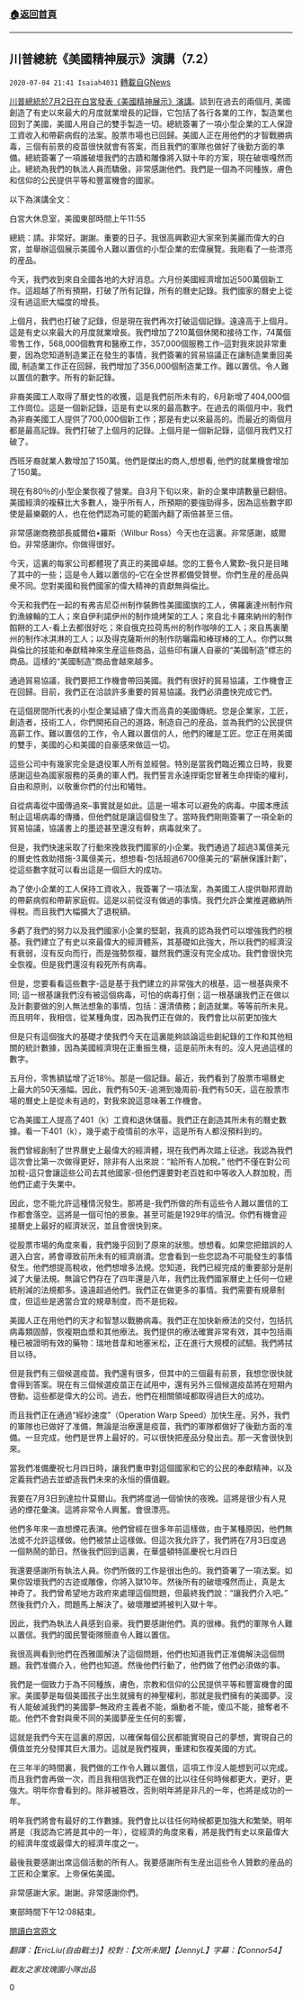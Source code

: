 ###  [:house:返回首頁](https://github.com/ourhimalayas/txt)
---

## 川普總統《美國精神展示》演講（7.2）
`2020-07-04 21:41 Isaiah4031` [轉載自GNews](https://gnews.org/zh-hant/254360/)

[川普總統於7月2日在白宮發表《美國精神展示》演講](https://www.youtube.com/watch?v=8dex41Qrnz4&amp;p=1&amp;pos=1)。談到在過去的兩個月, 美國創造了有史以來最大的月度就業增長的記錄，它包括了各行各業的工作，製造業也回到了美國，美國人用自己的雙手製造一切。總統簽署了一項小型企業的工人保證工資收入和帶薪病假的法案。股票市場也已回歸。美國人正在用他們的才智戰勝病毒，三個有前景的疫苗很快就會有答案，而且我們的軍隊也做好了後勤方面的準備。總統簽署了一項誰破壞我們的古蹟和雕像將入獄十年的方案，現在破壞嘎然而止。總統為我們的執法人員而驕傲，非常感謝他們。我們是一個為不同種族，膚色和信仰的公民提供平等和豐富機會的國家。

以下為演講全文：

白宮大休息室，美國東部時間上午11:55

總統：請。非常好。謝謝。重要的日子。我很高興歡迎大家來到美麗而偉大的白宮，並舉辦這個展示美國令人難以置信的小型企業的宏偉展覽。我剛看了一些漂亮的産品。

今天，我們收到來自全國各地的大好消息。六月份美國經濟增加近500萬個新工作。這超越了所有預期，打破了所有記錄，所有的曆史記錄。我們國家的曆史上從沒有過這麽大幅度的增長。

上個月，我們也打破了記錄，但是現在我們再次打破這個記錄。遠遠高于上個月。這是有史以來最大的月度就業增長。我們增加了210萬個休閑和接待工作，74萬個零售工作，568,000個教育和醫療工作，357,000個服務工作–這對我來說非常重要，因為您知道制造業正在發生的事情，我們簽署的貿易協議正在讓制造業重回美國, 制造業工作正在回歸，我們增加了356,000個制造業工作。難以置信。令人難以置信的數字。所有的新記錄。

非裔美國工人取得了曆史性的收獲，這是我們前所未有的，6月新增了404,000個工作崗位。這是一個新記錄，這是有史以來的最高數字。在過去的兩個月中，我們為非裔美國工人提供了700,000個新工作；那是有史以來最高的。而最近的兩個月都是最高記錄。我們打破了上個月的記錄。上個月是一個新記錄，這個月我們又打破了。

西班牙裔就業人數增加了150萬。他們是傑出的商人,想想看, 他們的就業機會增加了150萬。

現在有80％的小型企業恢複了營業。自3月下旬以來，新的企業申請數量已翻倍。美國經濟的複蘇比大多數人，幾乎所有人，所預期的要強勁得多，因為這些數字即使是最樂觀的人，也在他們認為可能的範圍內翻了兩倍甚至三倍。

非常感謝商務部長威爾伯•羅斯（Wilbur Ross）今天也在這裏。非常感謝，威爾伯。非常感謝你。你做得很好。

今天，這裏的每家公司都體現了真正的美國卓越。您的工藝令人驚歎–我只是目睹了其中的一些；這是令人難以置信的–它在全世界都備受贊譽。你們生産的産品與衆不同。您對美國和我們國家的偉大精神的貢獻無與倫比。

今天和我們在一起的有弗吉尼亞州制作裝飾性美國國旗的工人，佛羅裏達州制作飛釣漁線輪的工人；來自伊利諾伊州的制作燒烤架的工人；來自北卡羅來納州的制作餡餅的工人-看上去都很好吃；來自俄克拉荷馬州的制作咖啡的工人；來自馬裏蘭州的制作冰淇淋的工人；以及得克薩斯州的制作防曬霜和棒球棒的工人。你們以無與倫比的技能和奉獻精神來生産這些商品，這些印有讓人自豪的“美國制造”標志的商品。這樣的“美國制造”商品會越來越多。

通過貿易協議，我們要把工作機會帶回美國。我們有很好的貿易協議，工作機會正在回歸。目前，我們正在洽談許多重要的貿易協議。我們必須盡快完成它們。

在這個房間所代表的小型企業延續了偉大而高貴的美國傳統。您是企業家，工匠，創造者，技術工人，你們開拓自己的道路，制造自己的産品，並為我們的公民提供高薪工作。難以置信的工作，令人難以置信的人，他們的確是工匠。您正在用美國的雙手，美國的心和美國的自豪感來做這一切。

這些公司中有幾家完全是退役軍人所有並經營。特別是當我們臨近獨立日時，我要感謝這些為國家服務的英勇的軍人們。我們誓言永遠捍衛您冒著生命捍衛的權利，自由和原則，以敬重你們的付出和犧牲。

自從病毒從中國傳過來–事實就是如此。這是一場本可以避免的病毒。中國本應該制止這場病毒的傳播，但他們就是讓這個發生了。當時我們剛剛簽署了一項全新的貿易協議，協議書上的墨迹甚至還沒有幹，病毒就來了。

但是，我們快速采取了行動來挽救我們國家的小企業。我們通過了超過3萬億美元的曆史性救助措施-3萬億美元，想想看-包括超過6700億美元的“薪酬保護計劃”，從這些數字就可以看出這是一個巨大的成功。

為了使小企業的工人保持工資收入，我簽署了一項法案，為美國工人提供聯邦資助的帶薪病假和帶薪家庭假。這是以前從沒有做過的事情。我們允許企業推遲繳納所得稅。而且我們大幅擴大了退稅額。

多虧了我們的努力以及我們國家小企業的堅韌，我真的認為我們可以增強我們的根基。我們建立了有史以來最偉大的經濟體系，其基礎如此強大，所以我們的經濟沒有衰弱，沒有反向而行，而是強勢恢複，雖然我們還沒有完全成功。我們會很快完全恢複。但是我們還沒有殺死所有病毒。

但是，您要看看這些數字-這是基于我們建立的非常強大的根基，這一根基與衆不同; 這一根基讓我們沒有被這個病毒，可怕的病毒打倒；這一根基讓我們正在做以及計劃要做的別人無法想象的事情，包括：還清債務；創造就業。等等前所未見。而且明年，我相信，從某種角度，因為我們正在做的，我們會比以前更加強大

但是只有這個強大的基礎才使我們今天在這裏能夠談論這些創紀錄的工作和其他相關的統計數據，因為美國經濟現在正重振生機，這是前所未有的。沒人見過這樣的數字。

五月份，零售額猛增了近18％。那是一個記錄。最近，我們看到了股票市場曆史上最大的50天漲幅。因此，我們有50天-追溯到幾周前-我們有50天，這在股票市場的曆史上是從未有過的，對我來說這意味著工作機會。

它為美國工人提高了401（k）工資和退休儲蓄。我們正在創造其所未有的曆史數據。看一下401（k），幾乎處于疫情前的水平，這是所有人都沒預料到的。

我們曾經創制了世界曆史上最偉大的經濟體，現在我們再次踏上征途。我認為我們這次會比第一次做得更好，除非有人出來說：“給所有人加稅。” 他們不僅在對公司加稅-這只會讓這些公司去其他國家-但他們還要對老百姓和中等收入人群加稅，而他們正處于失業中。

因此，您不能允許這種情況發生。那將是-我們所做的所有這些令人難以置信的工作都會落空。這將是一個可怕的景象。甚至可能是1929年的情況。你們有機會迎接曆史上最好的經濟狀況，並且會很快到來。

從股票市場的角度來看，我們幾乎回到了原來的狀態。想想看。如果您把錯誤的人選入白宮，將會導致前所未有的經濟崩潰。您會看到一些您認為不可能發生的事情發生。他們想提高稅收，他們想增多法規。您知道，我們已經完成的重要部分是削減了大量法規。無論它們存在了四年還是八年，我們比我們國家曆史上任何一位總統削減的法規都多。遠遠超過他們。我們正在做更多的事情。我們需要有規章制度，但這些是適當合宜的規章制度，而不是扼殺。

美國人正在用他們的天才和智慧以戰勝病毒。我們正在加快新療法的交付，包括抗病毒類固醇，恢複期血漿和其他療法。我們提供的療法確實非常有效，其中包括兩種已被證明有效的藥物：瑞地昔韋和地塞米松，正在進行大規模的試驗。我們將拭目以待。

但是我們有三個候選疫苗。我們還有很多，但其中的三個最有前景，我想您很快就會得到答案。現在有三個候選疫苗正在試用中，還有另外三個候選疫苗將在短期內啓動。這些都是偉大的公司。過去，他們在相關領域都取得過巨大的成功。

而且我們正在通過“經紗速度”（Operation Warp Speed）加快生産。另外，我們的軍隊也已做好了准備，無論是治療還是疫苗，我們的軍隊都做好了後勤方面的准備。一旦完成，他們是世界上最好的，可以很快把産品分發出去。那一天會很快到來。

當我們准備慶祝七月四日時，讓我們重申對這個國家和它的公民的奉獻精神，以及定義我們過去並塑造我們未來的永恒的價值觀。

我要在7月3日到達拉什莫爾山。我們將度過一個愉快的夜晚。這將是很少有人見過的煙花彙演。這將非常令人興奮。會很漂亮。

他們多年來一直想煙花表演。他們曾經在很多年前這樣做，由于某種原因，他們無法或不允許這樣做。他們被禁止這樣做。但這次我允許了，我們將在7月3日度過一個熱鬧的節日。然後我們回到這裏，在華盛頓特區慶祝七月四日

我還要感謝所有執法人員。你們所做的工作是很出色的。我們簽署了一項法案。如果你毀壞我們的古迹或雕像，你將入獄10年。然後所有的破壞嘎然而止，真是太神奇了。我們曾希望地方政府來處理這個問題，但最終我們說：“讓我們介入吧。” 然後我們介入，問題馬上解決了。破壞雕塑將被判入獄十年。

因此，我們為執法人員感到自豪。我們要感謝他們。真的很棒。我們的軍隊令人難以置信。我們的國民警衛隊簡直令人難以置信。

我很高興看到他們在西雅圖解決了這個問題，他們也知道我們正准備解決這個問題。我們准備介入，他們也知道。然後他們行動了，他們做了他們必須做的事。

我們是一個致力于為不同種族，膚色，宗教和信仰的公民提供平等和豐富機會的國家。美國夢是每個美國孩子出生就擁有的神聖權利，那就是我們擁有的美國夢。沒有人能破滅我們的美國夢–無政府主義者不能，煽動者不能，傻瓜不能，搶奪者不能。他們不會對與衆不同的美國夢産生任何的影響，

這就是我們今天在這裏的原因，以確保每個公民都能實現自己的夢想，實現自己的價值並充分發揮其巨大潛力。這就是我們複興，重建和恢複美國的方式。

在三年半的時間裏，我們做的工作令人難以置信，這項工作沒人能想到可以完成。而且我們會再做一次，而且我相信我們正在做的比以往任何時候都更大，更好，更強大。明年你會看到的。除非被篡改，否則明年將是非凡的一年，也將是成功的一年。

明年我們將會有最好的工作數據。我們會比以往任何時候都更加強大和繁榮。明年將是（我認為它將是其中的一年），從經濟的角度來看，將是我們有史以來最偉大的經濟年度或最偉大的經濟年度之一。

最後我要感謝出席這個活動的所有人。我要感謝所有生産出這些令人贊歎的産品的工匠和企業家。上帝保佑美國。

非常感謝大家。謝謝。非常感謝你們。

東部時間下午12:08結束。

[閱讀白宮原文](https://www.youtube.com/watch?v=8dex41Qrnz4&amp;p=1&amp;pos=1)

*翻譯：【EricLiu(自由戰士)】校對：【文所未聞】【JennyL】字幕：【Connor54】*

*戰友之家玫瑰園小隊出品*

0
